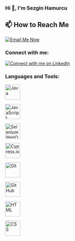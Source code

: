 ### Hi 👋, I'm Sezgin Hamurcu
<!-- How to Reach Me -->
## 📫 How to Reach Me

<p align="left">
  <a href="mailto:your.email@gmail.com">
    <img src="https://img.shields.io/badge/Email-Me%20Now-red?style=for-the-badge&logo=gmail&logoColor=white" alt="Email Me Now" />
  </a>
</p>

<!-- Connect with me section -->
### Connect with me:

[![Connect with me on LinkedIn](https://img.shields.io/badge/LinkedIn-Connect-blue?style=flat-square&logo=linkedin&logoColor=white)](https://www.linkedin.com/in/sezginhamurcu/)

<!-- Language and Tools section -->
### Languages and Tools:

<p align="left" dir="auto"> <a href="https://getbootstrap.com" rel="nofollow">
  
<!-- Java -->
<a href="https://docs.oracle.com/en/java/"><img src="https://img.icons8.com/color/48/000000/java-coffee-cup-logo.png" alt="Java" width="48" height="48"></a>

<!-- JavaScript -->
<a href="https://developer.mozilla.org/en-US/docs/Web/JavaScript"><img src="https://img.icons8.com/color/48/000000/javascript--v1.png" alt="JavaScript" width="48" height="48"></a>

<!-- Selenium WebDriver -->
<a href="https://www.selenium.dev/documentation/en/webdriver/"><img src="https://img.icons8.com/officel/48/000000/automatic.png" alt="Selenium WebDriver" width="48" height="48"></a>

<!-- Cypress.io -->
<a href="https://docs.cypress.io/guides/overview/why-cypress.html"><img src="https://img.icons8.com/color/48/000000/cypress.png" alt="Cypress.io" width="48" height="48"></a>

<!-- Git -->
<a href="https://git-scm.com/doc"><img src="https://img.icons8.com/color/48/000000/git.png" alt="Git" width="48" height="48"></a>

<!-- GitHub -->
<a href="https://docs.github.com/en"><img src="https://img.icons8.com/material-outlined/48/000000/github.png" alt="GitHub" width="48" height="48"></a>

<!-- HTML -->
<a href="https://developer.mozilla.org/en-US/docs/Web/HTML"><img src="https://img.icons8.com/color/48/000000/html-5--v1.png" alt="HTML" width="48" height="48"></a>

<!-- CSS -->
<a href="https://developer.mozilla.org/en-US/docs/Web/CSS"><img src="https://img.icons8.com/color/48/000000/css3.png" alt="CSS" width="48" height="48"></a>



<!--
**SezginHamurcuu/sezginhamurcuu** is a ✨ _special_ ✨ repository because its `README.md` (this file) appears on your GitHub profile.

Here are some ideas to get you started:

- 🔭 I’m currently working on ...
- 🌱 I’m currently learning ...
- 👯 I’m looking to collaborate on ...
- 🤔 I’m looking for help with ...
- 💬 Ask me about ...
- 📫 How to reach me: ...
- 😄 Pronouns: ...
- ⚡ Fun fact: ...
-->
